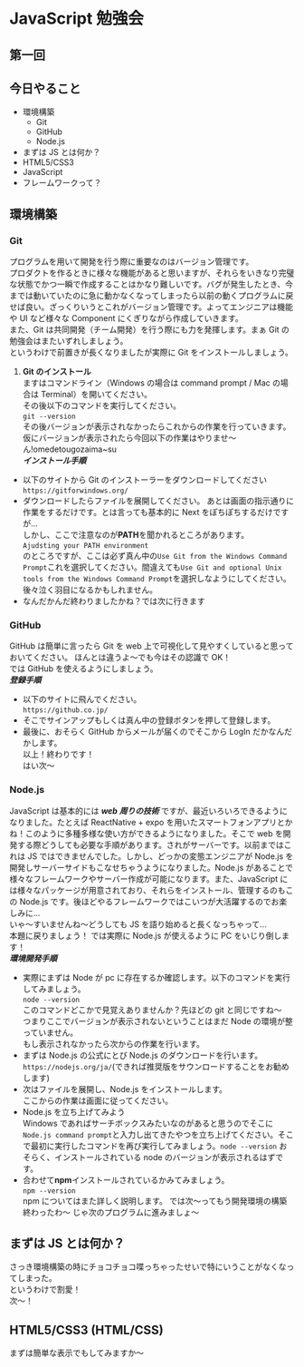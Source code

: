 # JavaScript 勉強会
## 第一回

## 今日やること

- 環境構築
  - Git
  - GitHub
  - Node.js
- まずは JS とは何か？
- HTML5/CSS3
- JavaScript
- フレームワークって？

## 環境構築

### Git

プログラムを用いて開発を行う際に重要なのはバージョン管理です。  
プロダクトを作るときに様々な機能があると思いますが、それらをいきなり完璧な状態でかつ一瞬で作成することはかなり難しいです。バグが発生したとき、今までは動いていたのに急に動かなくなってしまったら以前の動くプログラムに戻せば良い。ざっくりいうとこれがバージョン管理です。よってエンジニアは機能や UI など様々な Component にくぎりながら作成していきます。  
また、Git は共同開発（チーム開発）を行う際にも力を発揮します。まぁ Git の勉強会はまたいずれしましょう。  
というわけで前置きが長くなりましたが実際に Git をインストールしましょう。

1. **Git のインストール**  
   ますはコマンドライン（Windows の場合は command prompt / Mac の場合は Terminal）を開いてください。  
   その後以下のコマンドを実行してください。  
   `git --version`  
   その後バージョンが表示されなかったらこれからの作業を行っていきます。仮にバージョンが表示されたら今回以下の作業はやりませ〜ん!omedetougozaima~su  
   **_インストール手順_**

- 以下のサイトから Git のインストーラーをダウンロードしてください  
  `https://gitforwindows.org/`
- ダウンロードしたらファイルを展開してください。
  あとは画面の指示通りに作業をするだけです。とは言っても基本的に Next をぽちぽちするだけですが...  
  しかし、ここで注意なのが**PATH**を聞かれるところがあります。  
  `Ajudsting your PATH environment`  
  のところですが、ここは必ず真ん中の`Use Git from the Windows Command Prompt`これを選択してください。間違えても`Use Git and optional Unix tools from the Windows Command Prompt`を選択しなようにしてください。後々泣く羽目になるかもしれません。
- なんだかんだ終わりましたかね？では次に行きます

### GitHub

GitHub は簡単に言ったら Git を web 上で可視化して見やすくしていると思っておいてください。
ほんとは違うよ〜でも今はその認識で OK！  
 では GitHub を使えるようにしましょう。  
 **_登録手順_**

- 以下のサイトに飛んでください。  
  `https://github.co.jp/`
- そこでサインアップもしくは真ん中の登録ボタンを押して登録します。
- 最後に、おそらく GitHub からメールが届くのでそこから LogIn だかなんだかします。  
  以上！終わりです！  
  はい次〜

### Node.js

JavaScript は基本的には **_web 周りの技術_** ですが、最近いろいろできるようになりました。たとえば ReactNative + expo を用いたスマートフォンアプリとかね！このように多種多様な使い方ができるようになりました。そこで web を開発する際どうしても必要な手順があります。されがサーバーです。以前まではこれは JS ではできませんでした。しかし、どっかの変態エンジニアが Node.js を開発しサーバーサイドもこなせちゃうようになりました。Node.js があることで様々なフレームワークやサーバー作成が可能になります。また、JavaScript には様々なパッケージが用意されており、それらをインストール、管理するのもこの Node.js です。後ほどやるフレームワークではこいつが大活躍するのでお楽しみに...  
 いゃ〜すいませんね〜どうしても JS を語り始めると長くなっちゃって...  
 本題に戻りましょう！
では実際に Node.js が使えるように PC をいじり倒します！  
 **_環境開発手順_**

- 実際にまずは Node が pc に存在するか確認します。以下のコマンドを実行してみましょう。  
  `node --version`  
  このコマンドどこかで見覚えありませんか？先ほどの git と同じですね〜  
  つまりここでバージョンが表示されないということはまだ Node の環境が整っていません。  
  もし表示されなかったら次からの作業を行います。
- まずは Node.js の公式にとび Node.js のダウンロードを行います。  
  `https://nodejs.org/ja/`(できれば推奨版をサウンロードすることをお勧めします)
- 次はファイルを展開し、Node.js をインストールします。  
  ここからの作業は画面に従ってください。
- Node.js を立ち上げてみよう  
  Windows であればサーチボックスみたいなのがあると思うのでそこに  
  `Node.js command prompt`と入力し出てきたやつを立ち上げてください。そこで最初に実行したコマンドを再び実行してみましょう。`node --version` おそらく、インストールされている node のバージョンが表示されるはずです。
- 合わせて**npm**インストールされているかみてみましょう。  
  `npm --version`  
  npm についてはまた詳しく説明します。
  では次〜ってもう開発環境の構築終わったわ〜
  じゃ次のプログラムに進みましょ〜

## まずは JS とは何か？

さっき環境構築の時にチョコチョコ喋っちゃったせいで特にいうことがなくなってしまった。  
というわけで割愛！  
次〜！

## HTML5/CSS3 (HTML/CSS)

まずは簡単な表示でもしてみますか〜
